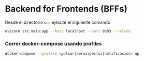 # Backend for Frontends (BFFs)

Desde el directorio `src` ejecute el siguiente comando

```bash
uvicorn src.main:app --host localhost --port 8003 --reload
```

### Correr docker-compose usando profiles
```bash
docker-compose --profile <pulsar|aeroalpes|ui|notificacion> up
```
